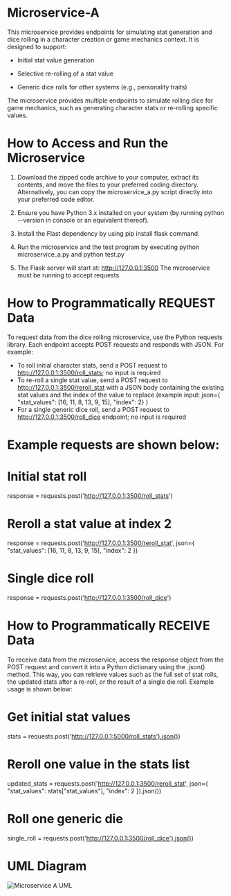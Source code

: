 # Microservice-A
This microservice provides endpoints for simulating stat generation and dice rolling in a character creation or game mechanics context. 
It is designed to support:

- Initial stat value generation

- Selective re-rolling of a stat value

- Generic dice rolls for other systems (e.g., personality traits)

The microservice provides multiple endpoints to simulate rolling dice for game mechanics, such as generating character stats or re-rolling specific values.

# How to Access and Run the Microservice
1. Download the zipped code archive to your computer, extract its contents, and move the files to your preferred coding directory. Alternatively, you can copy the microservice_a.py script directly into your preferred code editor. 
2. Ensure you have Python 3.x installed on your system (by running python --version in console or an equivalent thereof).
3. Install the Flast dependency by using pip install flask command. 
4. Run the microservice and the test program by executing python microservice_a.py and python test.py 

5. The Flask server will start at:
http://127.0.0.1:3500
The microservice must be running to accept requests.

# How to Programmatically REQUEST Data
To request data from the dice rolling microservice, use the Python requests library. Each endpoint accepts POST requests and responds with JSON. For example:
- To roll initial character stats, send a POST request to http://127.0.0.1:3500/roll_stats; no input is required 
- To re-roll a single stat value, send a POST request to http://127.0.0.1:3500/reroll_stat with a JSON body containing the existing stat values and the index of the value to replace (example input: json={
    "stat_values": [16, 11, 8, 13, 9, 15],
    "index": 2}
  )
- For a single generic dice roll, send a POST request to http://127.0.0.1:3500/roll_dice endpoint; no input is required 
# Example requests are shown below:

# Initial stat roll
response = requests.post('http://127.0.0.1:3500/roll_stats')

# Reroll a stat value at index 2
response = requests.post('http://127.0.0.1:3500/reroll_stat', json={
    "stat_values": [16, 11, 8, 13, 9, 15],
    "index": 2
})

# Single dice roll
response = requests.post('http://127.0.0.1:3500/roll_dice')

# How to Programmatically RECEIVE Data
To receive data from the microservice, access the response object from the POST request and convert it into a Python dictionary using the .json() method. This way, you can retrieve values such as the full set of stat rolls, the updated stats after a re-roll, or the result of a single die roll. Example usage is shown below:

# Get initial stat values
stats = requests.post('http://127.0.0.1:5000/roll_stats').json())

# Reroll one value in the stats list
updated_stats = requests.post('http://127.0.0.1:3500/reroll_stat', json={
    "stat_values": stats["stat_values"],
    "index": 2
}).json())

# Roll one generic die
single_roll = requests.post('http://127.0.0.1:3500/roll_dice').json())

# UML Diagram
![Microservice A UML](https://github.com/user-attachments/assets/c1af4cea-968e-42ec-afaf-fa72da8fa437)

